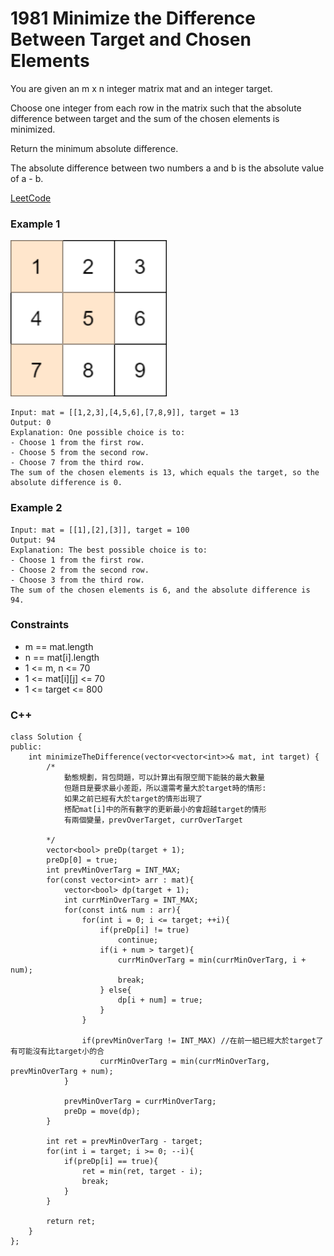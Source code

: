# 1981 Minimize the Difference Between Target and Chosen Elements

You are given an m x n integer matrix mat and an integer target.

Choose one integer from each row in the matrix such that the absolute difference between target and the sum of the chosen elements is minimized.

Return the minimum absolute difference.

The absolute difference between two numbers a and b is the absolute value of a - b.

[LeetCode](https://leetcode.cn/problems/minimize-the-difference-between-target-and-chosen-elements/description/)

### Example 1

<img src="img/1981_1.png" width = "250"/>

```
Input: mat = [[1,2,3],[4,5,6],[7,8,9]], target = 13
Output: 0
Explanation: One possible choice is to:
- Choose 1 from the first row.
- Choose 5 from the second row.
- Choose 7 from the third row.
The sum of the chosen elements is 13, which equals the target, so the absolute difference is 0.
```

### Example 2

```
Input: mat = [[1],[2],[3]], target = 100
Output: 94
Explanation: The best possible choice is to:
- Choose 1 from the first row.
- Choose 2 from the second row.
- Choose 3 from the third row.
The sum of the chosen elements is 6, and the absolute difference is 94.
```

### Constraints

* m == mat.length
* n == mat[i].length
* 1 <= m, n <= 70
* 1 <= mat[i][j] <= 70
* 1 <= target <= 800

### C++ 

```
class Solution {
public:
    int minimizeTheDifference(vector<vector<int>>& mat, int target) {
        /*
            動態規劃，背包問題，可以計算出有限空間下能裝的最大數量
            但題目是要求最小差距，所以還需考量大於target時的情形:
            如果之前已經有大於target的情形出現了
            搭配mat[i]中的所有數字的更新最小的會超越target的情形
            有兩個變量，prevOverTarget, currOverTarget
            
        */  
        vector<bool> preDp(target + 1);
        preDp[0] = true;
        int prevMinOverTarg = INT_MAX;
        for(const vector<int> arr : mat){
            vector<bool> dp(target + 1);
            int currMinOverTarg = INT_MAX;
            for(const int& num : arr){
                for(int i = 0; i <= target; ++i){
                    if(preDp[i] != true)
                        continue;
                    if(i + num > target){
                        currMinOverTarg = min(currMinOverTarg, i + num);
                        break;
                    } else{
                        dp[i + num] = true;
                    }
                }

                if(prevMinOverTarg != INT_MAX) //在前一組已經大於target了有可能沒有比target小的合
                    currMinOverTarg = min(currMinOverTarg, prevMinOverTarg + num);
            }
            
            prevMinOverTarg = currMinOverTarg;
            preDp = move(dp);
        }

        int ret = prevMinOverTarg - target;
        for(int i = target; i >= 0; --i){
            if(preDp[i] == true){
                ret = min(ret, target - i);
                break;
            }
        }
        
        return ret;
    }
};
```